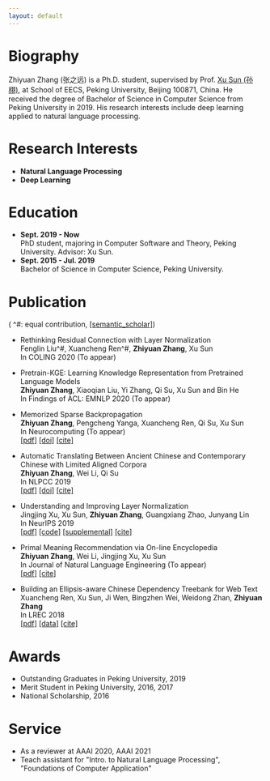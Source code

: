 ```yaml
---
layout: default
---
```


# Biography
Zhiyuan Zhang (张之远) is a Ph.D. student, supervised by Prof. [Xu Sun (孙栩)](https://xusun.org), at School of EECS, Peking University, Beijing 100871, China. He received the degree of Bachelor of Science in Computer Science from Peking University in 2019. His research interests include deep learning applied to natural language processing.

# Research Interests
- **Natural Language Processing**
- **Deep Learning**

# Education
- **Sept. 2019 - Now**  
  PhD student, majoring in Computer Software and Theory, Peking University. Advisor: Xu Sun.
- **Sept. 2015 - Jul. 2019**  
  Bachelor of Science in Computer Science, Peking University.

# Publication
( ^\#: equal contribution, [[semantic_scholar]](https://www.semanticscholar.org/author/Zhiyuan-Zhang/50317060))

- Rethinking Residual Connection with Layer Normalization    
  Fenglin Liu^\#, Xuancheng Ren^\#, **Zhiyuan Zhang**, Xu Sun     
  In COLING 2020 (To appear)
  
- Pretrain-KGE: Learning Knowledge Representation from Pretrained Language Models    
  **Zhiyuan Zhang**, Xiaoqian Liu, Yi Zhang, Qi Su, Xu Sun and Bin He    
  In Findings of ACL: EMNLP 2020 (To appear)   
  
- Memorized Sparse Backpropagation    
  **Zhiyuan Zhang**, Pengcheng Yanga, Xuancheng Ren, Qi Su, Xu Sun    
  In Neurocomputing (To appear)    
  [[pdf]](https://arxiv.org/pdf/1905.10194.pdf) [[doi]](https://doi.org/10.1016/j.neucom.2020.08.055) [[cite]](https://dblp.uni-trier.de/rec/journals/ijon/ZhangYRSS20.html?view=bibtex)
  
- Automatic Translating Between Ancient Chinese and Contemporary Chinese with Limited Aligned Corpora    
  **Zhiyuan Zhang**, Wei Li, Qi Su   
  In NLPCC 2019   
  [[pdf]](https://arxiv.org/pdf/1803.01557.pdf) [[doi]](https://doi.org/10.1007/978-3-030-32236-6_13) [[cite]](https://citation-needed.springer.com/v2/references/10.1007/978-3-030-32236-6_13?format=bibtex)  
  
- Understanding and Improving Layer Normalization    
  Jingjing Xu, Xu Sun, **Zhiyuan Zhang**, Guangxiang Zhao, Junyang Lin    
  In NeurIPS 2019    
  [[pdf]](https://papers.nips.cc/paper/8689-understanding-and-improving-layer-normalization.pdf) [[code]](https://github.com/lancopku/AdaNorm) [[supplemental]](https://papers.nips.cc/paper/8689-understanding-and-improving-layer-normalization-supplemental.zip) [[cite]](https://papers.nips.cc/paper/8689-understanding-and-improving-layer-normalization/bibtex)  
  
- Primal Meaning Recommendation via On-line Encyclopedia   
  **Zhiyuan Zhang**, Wei Li, Jingjing Xu, Xu Sun   
  In Journal of Natural Language Engineering (To appear)    
  [[pdf]](https://arxiv.org/pdf/1808.04660.pdf) [[cite]](https://dblp.uni-trier.de/rec/journals/corr/abs-1808-04660.html?view=bibtex)   
  
- Building an Ellipsis-aware Chinese Dependency Treebank for Web Text    
  Xuancheng Ren, Xu Sun, Ji Wen, Bingzhen Wei, Weidong Zhan, **Zhiyuan Zhang**    
  In LREC 2018    
  [[pdf]](http://www.lrec-conf.org/proceedings/lrec2018/pdf/297.pdf) [[data]](https://github.com/lancopku/Chinese-Dependency-Treebank-with-Ellipsis) [[cite]](https://dblp.uni-trier.de/rec/conf/lrec/RenSWWZZ18.html?view=bibtex)

# Awards
- Outstanding Graduates in Peking University, 2019
- Merit Student in Peking University, 2016, 2017
- National Scholarship, 2016

# Service
- As a reviewer at AAAI 2020, AAAI 2021
- Teach assistant for "Intro. to Natural Language Processing", "Foundations of Computer Application"
